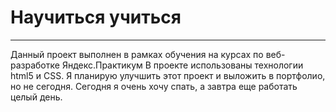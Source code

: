 # Научиться учиться
------
Данный проект выполнен в рамках обучения на курсах по веб-разработке Яндекс.Практикум 
В проекте использованы технологии html5 и CSS.
Я планирую улучшить этот проект и выложить в портфолио, но не сегодня. 
Сегодня я очень хочу спать, а завтра еще работать целый день.
